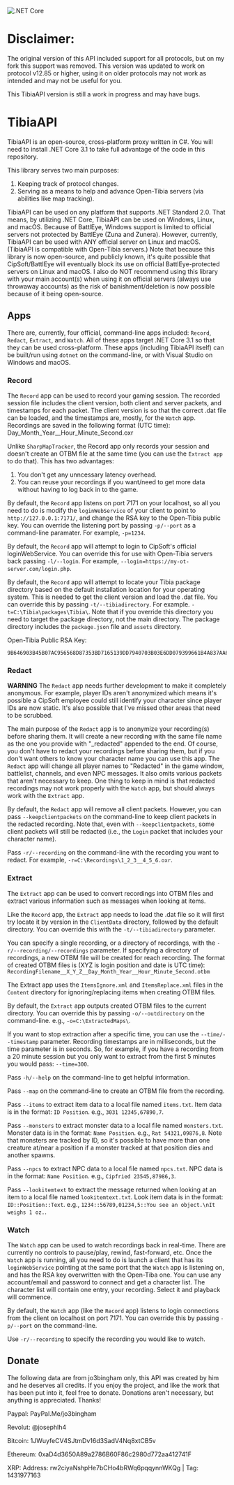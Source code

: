 ![.NET Core](https://github.com/jo3bingham/TibiaAPI/workflows/.NET%20Core/badge.svg)

# Disclaimer:
The original version of this API included support for all protocols, but on my fork this support was removed. This version was updated to work on protocol v12.85 or higher, using it on older protocols may not work as intended and may not be useful for you.

This TibiaAPI version is still a work in progress and may have bugs.

# TibiaAPI
TibiaAPI is an open-source, cross-platform proxy written in C#. You will need to install .NET Core 3.1 to take full advantage of the code in this repository.

This library serves two main purposes:
1. Keeping track of protocol changes.
1. Serving as a means to help and advance Open-Tibia servers (via abilities like map tracking).

TibiaAPI can be used on any platform that supports .NET Standard 2.0. 
That means, by utilizing .NET Core, TibiaAPI can be used on Windows, Linux, and macOS. 
Because of BattlEye, Windows support is limited to official servers not protected by BattlEye (Zuna and Zunera). 
However, currently, TibiaAPI can be used with ANY official server on Linux and macOS. (TibiaAPI is compatible with Open-Tibia servers.) 
Note that because this library is now open-source, and publicly known, it's quite possible that CipSoft/BattlEye will eventually block its use on official BattlEye-protected servers on Linux and macOS. 
I also do NOT recommend using this library with your main account(s) when using it on official servers (always use throwaway accounts) as the risk of banishment/deletion is now possible because of it being open-source.

## Apps
There are, currently, four official, command-line apps included: `Record`, `Redact`, `Extract`, and `Watch`. 
All of these apps target .NET Core 3.1 so that they can be used cross-platform. 
These apps (including TibiaAPI itself) can be built/run using `dotnet` on the command-line, or with Visual Studio on Windows and macOS.

### Record
The `Record` app can be used to record your gaming session. 
The recorded session file includes the client version, both client and server packets, and timestamps for each packet. 
The client version is so that the correct .dat file can be loaded, and the timestamps are, mostly, for the `Watch` app. 
Recordings are saved in the following format (UTC time): Day_Month_Year__Hour_Minute_Second.oxr

Unlike `SharpMapTracker`, the Record app only records your session and doesn't create an OTBM file at the same time (you can use the `Extract app` to do that). 
This has two advantages:
1. You don't get any unncessary latency overhead.
1. You can reuse your recordings if you want/need to get more data without having to log back in to the game.

By default, the `Record` app listens on port 7171 on your localhost, so all you need to do is modify the `loginWebService` of your client to point to `http://127.0.0.1:7171/`, and change the RSA key to the Open-Tibia public key. 
You can override the listening port by passing `-p/--port` as a command-line paramater. 
For example, `-p=1234`.

By default, the `Record` app will attempt to login to CipSoft's official loginWebService. 
You can override this for use with Open-Tibia servers back passing `-l/--login`.
For example, `--login=https://my-ot-server.com/login.php`.

By default, the `Record` app will attempt to locate your Tibia package directory based on the default installation location for your operating system. 
This is needed to get the client version and load the .dat file. 
You can override this by passing `-t/--tibiadirectory`. 
For example. `-t=C:\Tibia\packages\Tibia\`. 
Note that if you override this directory you need to target the package directory, not the main directory. 
The package directory includes the `package.json` file and `assets` directory.

Open-Tibia Public RSA Key:
```
9B646903B45B07AC956568D87353BD7165139DD7940703B03E6DD079399661B4A837AA60561D7CCB9452FA0080594909882AB5BCA58A1A1B35F8B1059B72B1212611C6152AD3DBB3CFBEE7ADC142A75D3D75971509C321C5C24A5BD51FD460F01B4E15BEB0DE1930528A5D3F15C1E3CBF5C401D6777E10ACAAB33DBE8D5B7FF5
```

### Redact
**WARNING** The `Redact` app needs further development to make it completely anonymous. 
For example, player IDs aren't anonymized which means it's possible a CipSoft employee could still identify your character since player IDs are now static. 
It's also possible that I've missed other areas that need to be scrubbed.

The main purpose of the `Redact` app is to anonymize your recording(s) before sharing them. 
It will create a new recording with the same file name as the one you provide with "_redacted" appended to the end. 
Of course, you don't have to redact your recordings before sharing them, but if you don't want others to know your character name you can use this app. 
The `Redact` app will change all player names to "Redacted" in the game window, battlelist, channels, and even NPC messages. 
It also omits various packets that aren't necessary to keep. 
One thing to keep in mind is that redacted recordings may not work properly with the `Watch` app, but should always work with the `Extract` app.

By default, the `Redact` app will remove all client packets. 
However, you can pass `--keepclientpackets` on the command-line to keep client packets in the redacted recording. 
Note that, even with `--keepclientpackets`, some client packets will still be redacted (i.e., the `Login` packet that includes your character name).

Pass `-r/--recording` on the command-line with the recording you want to redact. 
For example, `-r=C:\Recordings\1_2_3__4_5_6.oxr`.

### Extract
The `Extract` app can be used to convert recordings into OTBM files and extract various information such as messages when looking at items. 

Like the `Record` app, the `Extract` app needs to load the .dat file so it will first try locate it by version in the `ClientData` directory, followed by the default directory. 
You can override this with the `-t/--tibiadirectory` parameter.

You can specify a single recording, or a directory of recordings, with the `-r/--recording/--recordings` parameter. 
If specifying a directory of recordings, a new OTBM file will be created for reach recording. 
The format of created OTBM files is (XYZ is login position and date is UTC time): `RecordingFilename__X_Y_Z__Day_Month_Year__Hour_Minute_Second.otbm`

The Extract app uses the `ItemsIgnore.xml` and `ItemsReplace.xml` files in the `Content` directory for ignoring/replacing items when creating OTBM files. 

By default, the `Extract` app outputs created OTBM files to the current directory. 
You can override this by passing `-o/--outdirectory` on the command-line. 
e.g., `-o=C:\ExtractedMaps\`.

If you want to stop extraction after a specific time, you can use the `--time/--timestamp` parameter. 
Recording timestamps are in milliseconds, but the time parameter is in seconds. 
So, for example, if you have a recording from a 20 minute session but you only want to extract from the first 5 minutes you would pass: `--time=300`.

Pass `-h/--help` on the command-line to get helpful information.

Pass `--map` on the command-line to create an OTBM file from the recording.

Pass `--items` to extract item data to a local file named `items.txt`. 
Item data is in the format: `ID Position`. 
e.g., `3031 12345,67890,7`.

Pass `--monsters` to extract monster data to a local file named `monsters.txt`. 
Monster data is in the format: `Name Position`. 
e.g., `Rat 54321,09876,8`. 
Note that monsters are tracked by ID, so it's possible to have more than one creature at/near a position if a monster tracked at that position dies and another spawns.

Pass `--npcs` to extract NPC data to a local file named `npcs.txt`. 
NPC data is in the format: `Name Position`. 
e.g., `Cipfried 23545,87986,3`. 

Pass `--lookitemtext` to extract the message returned when looking at an item to a local file named `lookitemtext.txt`. 
Look item data is in the format: `ID::Position::Text`. 
e.g., `1234::56789,01234,5::You see an object.\nIt weighs 1 oz.`.

### Watch
The `Watch` app can be used to watch recordings back in real-time. 
There are currently no controls to pause/play, rewind, fast-forward, etc. 
Once the `Watch` app is running, all you need to do is launch a client that has its `loginWebService` pointing at the same port that the `Watch` app is listening on, and has the RSA key overwritten with the Open-Tiba one. 
You can use any account/email and password to connect and get a character list. 
The character list will contain one entry, your recording. 
Select it and playback will commence.

By default, the `Watch` app (like the `Record` app) listens to login connections from the client on localhost on port 7171. 
You can override this by passing `-p/--port` on the command-line.

Use `-r/--recording` to specify the recording you would like to watch.

## Donate
The following data are from jo3bingham only, this API was created by him and he deserves all credits.
If you enjoy the project, and like the work that has been put into it, feel free to donate. Donations aren't necessary, but anything is appreciated. Thanks!

Paypal: PayPal.Me/jo3bingham

Revolut: @josephlh4

Bitcoin: 1JWuyfeCV4SJtmDv16d3SadV4Nq8xtCB5v

Ethereum: 0xaD4d3650A89a2786B60F86c2980d772aa412741F

XRP: Address: rw2ciyaNshpHe7bCHo4bRWq6pqqynnWKQg | Tag: 1431977163
